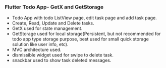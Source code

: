 ### Flutter Todo App- GetX and GetStorage

- Todo App with todo ListView page, edit task page and add task page.
- Create, Read, Update and Delete tasks.
- GetX  used for state management.
- GetStorage used for local storage(Persistent, but not recommended for todo app type storage purpose, 
   best used for small quick storage solution like user info, etc).
- MVC architecture used.
- dismissible widget used for swipe to delete task.
- snackbar used to show task deleted messages.

